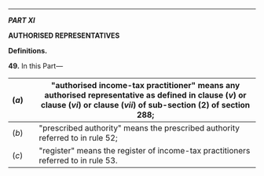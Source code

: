 ****  
  
_**PART XI**_

**AUTHORISED REPRESENTATIVES**

**Definitions.**

**49.** In this Part—

(_a_)|  | "authorised income-tax practitioner" means any authorised representative as defined in clause (_v_) or clause (_vi_) or clause (_vii_) of sub-section (2) of section 288;  
---|---|---  
(_b_)|  | "prescribed authority" means the prescribed authority referred to in rule 52;  
(_c_)|  | "register" means the register of income-tax practitioners referred to in rule 53.